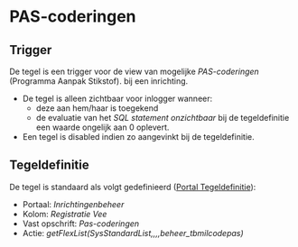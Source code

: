 # PAS-coderingen

## Trigger

De tegel is een trigger voor de view van mogelijke *PAS-coderingen* (Programma Aanpak Stikstof). bij een inrichting.

  - De tegel is alleen zichtbaar voor inlogger wanneer:
    - deze aan hem/haar is toegekend
    - de evaluatie van het *SQL statement onzichtbaar* bij de tegeldefinitie een waarde ongelijk aan 0 oplevert.
  - Een tegel is disabled indien zo aangevinkt bij de tegeldefinitie.

## Tegeldefinitie

De tegel is standaard als volgt gedefinieerd ([Portal Tegeldefinitie](../../../../instellen_inrichten/portaldefinitie/portal_tegel.md)):

  - Portaal: *Inrichtingenbeheer*
  - Kolom: *Registratie Vee*
  - Vast opschrift: *Pas-coderingen*
  - Actie: *getFlexList(SysStandardList,,,,beheer_tbmilcodepas)*

